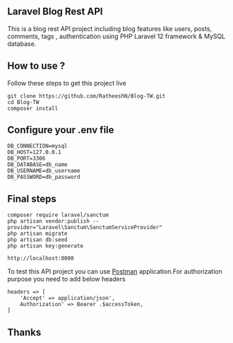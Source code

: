 ## Laravel Blog Rest API

This is a blog rest API project including blog features like users, posts, comments, tags , authentication using PHP Laravel 12 framework & MySQL database.

## How to use ?

Follow these steps to get this project live

```
git clone https://github.com/RatheeshN/Blog-TW.git
cd Blog-TW
composer install

```

## Configure your .env file

```
DB_CONNECTION=mysql
DB_HOST=127.0.0.1
DB_PORT=3306
DB_DATABASE=db_name
DB_USERNAME=db_username
DB_PASSWORD=db_password

```

## Final steps

```
composer require laravel/sanctum
php artisan vendor:publish --provider="Laravel\Sanctum\SanctumServiceProvider"
php artisan migrate
php artisan db:seed
php artisan key:generate

http://localhost:8000

```

To test this API project you can use [Postman](https://www.postman.com/) application.For authorization purpose you need to add below headers

```
headers => [
    'Accept' => application/json',
    Authorization' => Bearer .$accessToken,
]
```

## Thanks
